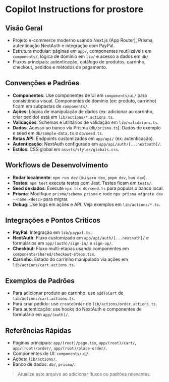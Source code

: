 # Copilot Instructions for prostore

## Visão Geral
- Projeto e-commerce moderno usando Next.js (App Router), Prisma, autenticação NextAuth e integração com PayPal.
- Estrutura modular: páginas em `app/`, componentes reutilizáveis em `components/`, lógica de domínio em `lib/` e acesso a dados em `db/`.
- Fluxos principais: autenticação, catálogo de produtos, carrinho, checkout, pedidos e métodos de pagamento.

## Convenções e Padrões
- **Componentes**: Use componentes de UI em `components/ui/` para consistência visual. Componentes de domínio (ex: produto, carrinho) ficam em subpastas de `components/`.
- **Ações**: Lógica de manipulação de dados (ex: adicionar ao carrinho, criar pedido) está em `lib/actions/*.actions.ts`.
- **Validações**: Schemas e utilitários de validação em `lib/validators.ts`.
- **Dados**: Acesso ao banco via Prisma (`db/prisma.ts`). Dados de exemplo e seed em `db/sample-data.ts` e `db/seed.ts`.
- **Rotas API**: Endpoints customizados em `app/api/` (ex: autenticação).
- **Autenticação**: NextAuth configurado em `app/api/auth/[...nextauth]/`.
- **Estilos**: CSS global em `assets/styles/globals.css`.

## Workflows de Desenvolvimento
- **Rodar localmente**: `npm run dev` (ou `yarn dev`, `pnpm dev`, `bun dev`).
- **Testes**: `npm test` executa testes com Jest. Testes ficam em `tests/`.
- **Seed de dados**: Execute `npx tsx db/seed.ts` para popular o banco local.
- **Prisma**: Modifique `prisma/schema.prisma` e rode `npx prisma migrate dev --name <desc>` para migrar.
- **Debug**: Use logs em ações e API. Veja exemplos em `lib/actions/*.ts`.

## Integrações e Pontos Críticos
- **PayPal**: Integração em `lib/paypal.ts`.
- **NextAuth**: Fluxo customizado em `app/api/auth/[...nextauth]/` e formulários em `app/(auth)/sign-in/` e `sign-up/`.
- **Checkout**: Fluxo multi-etapas usando componentes em `components/shared/checkout-steps.tsx`.
- **Carrinho**: Estado do carrinho manipulado via ações em `lib/actions/cart.actions.ts`.

## Exemplos de Padrões
- Para adicionar produto ao carrinho: use `addToCart` de `lib/actions/cart.actions.ts`.
- Para criar pedido: use `createOrder` de `lib/actions/order.actions.ts`.
- Para autenticação: use hooks do NextAuth e componentes de formulário em `app/(auth)/`.

## Referências Rápidas
- Páginas principais: `app/(root)/page.tsx`, `app/(root)/cart/`, `app/(root)/order/`, `app/(root)/place-order/`.
- Componentes de UI: `components/ui/`.
- Ações: `lib/actions/`.
- Banco de dados: `db/`, `prisma/`.

> Atualize este arquivo ao adicionar fluxos ou padrões relevantes.